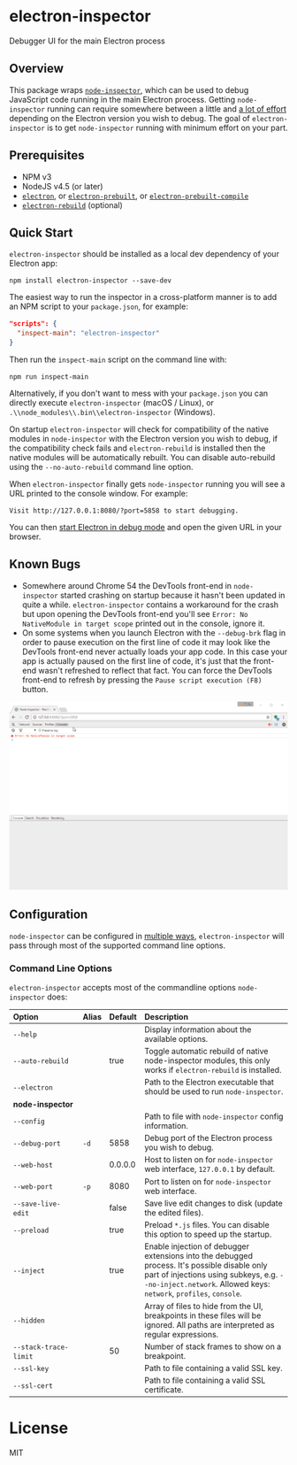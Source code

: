 # electron-inspector
Debugger UI for the main Electron process

## Overview

This package wraps [`node-inspector`][node-inspector-npm], which can be used to debug JavaScript
code running in the main Electron process. Getting `node-inspector` running can require somewhere
between a little and [a lot of effort][node-inspector-electron-v13x] depending on the Electron
version you wish to debug. The goal of `electron-inspector` is to get `node-inspector` running
with minimum effort on your part.

[node-inspector-npm]: https://www.npmjs.com/package/node-inspector
[node-inspector-electron-v13x]: http://vadim.macagon.com/blog/2016/09/11/rebuilding-node-inspector-for-electron-v13x/

## Prerequisites

- NPM v3
- NodeJS v4.5 (or later)
- [`electron`][electron-npm], or [`electron-prebuilt`][electron-prebuilt-npm], or [`electron-prebuilt-compile`][electron-prebuilt-compile-npm]
- [`electron-rebuild`][electron-rebuild-npm] (optional)

[electron-npm]: https://www.npmjs.com/package/electron
[electron-prebuilt-npm]: https://www.npmjs.com/package/electron-prebuilt
[electron-prebuilt-compile-npm]: https://www.npmjs.com/package/electron-prebuilt-compile
[electron-rebuild-npm]: https://www.npmjs.com/package/electron-rebuild

## Quick Start

`electron-inspector` should be installed as a local dev dependency of your Electron app: 

```shell
npm install electron-inspector --save-dev
```

The easiest way to run the inspector in a cross-platform manner is to add an NPM script to your
`package.json`, for example:

```json
"scripts": {
  "inspect-main": "electron-inspector"
}
```

Then run the `inspect-main` script on the command line with:

```shell
npm run inspect-main
```

Alternatively, if you don't want to mess with your `package.json` you can directly execute
`electron-inspector` (macOS / Linux), or `.\\node_modules\\.bin\\electron-inspector` (Windows).

On startup `electron-inspector` will check for compatibility of the native modules in
`node-inspector` with the Electron version you wish to debug, if the compatibility check
fails and `electron-rebuild` is installed then the native modules will be automatically
rebuilt. You can disable auto-rebuild using the `--no-auto-rebuild` command line option.

When `electron-inspector` finally gets `node-inspector` running you will see a URL printed to the
console window. For example:

```shell
Visit http://127.0.0.1:8080/?port=5858 to start debugging.
```

You can then [start Electron in debug mode][electron-debug] and open the given URL in your browser.

[electron-debug]: http://electron.atom.io/docs/tutorial/debugging-main-process/#enable-debug-mode-for-electron 

## Known Bugs

- Somewhere around Chrome 54 the DevTools front-end in `node-inspector` started crashing on startup
  because it hasn't been updated in quite a while. `electron-inspector` contains a workaround for
  the crash but upon opening the DevTools front-end you'll see
  `Error: No NativeModule in target scope` printed out in the console, ignore it.
- On some systems when you launch Electron with the `--debug-brk` flag in order to pause execution
  on the first line of code it may look like the DevTools front-end never actually loads your app
  code. In this case your app is actually paused on the first line of code, it's just that the
  front-end wasn't refreshed to reflect that fact. You can force the DevTools front-end to refresh
  by pressing the `Pause script execution (F8)` button.

![Bugs](bugs.gif "Working around the bugs")

## Configuration

`node-inspector` can be configured in [multiple ways][node-inspector-config], `electron-inspector`
will pass through most of the supported command line options.

[node-inspector-config]: https://www.npmjs.com/package/node-inspector#configuration

### Command Line Options

`electron-inspector` accepts most of the commandline options `node-inspector` does:

<table>
  <thead>
    <tr>
      <th align="left" width="25%">Option</th>
      <th align="left">Alias</th>
      <th align="left">Default</th>
      <th align="left">Description</th>
    </tr>
  </thead>
  <tbody>
    <tr>
      <td><code>--help</code></td>
      <td/>
      <td/>
      <td>
        Display information about the available options.
      </td>
    </tr>
    <tr>
      <td><code>--auto-rebuild</code></td>
      <td/>
      <td>true</td>
      <td>
        Toggle automatic rebuild of native node-inspector modules, this only works if
        <code>electron-rebuild</code> is installed.
      </td>
    </tr>
    <tr>
      <td><code>--electron</code></td>
      <td/>
      <td/>
      <td>
        Path to the Electron executable that should be used to run <code>node-inspector</code>.
      </td>
    </tr>
    <tr>
      <td><b>node-inspector</b></td>
      <td/>
      <td/>
      <td/>
    </tr>
    <tr>
      <td><code>--config</code></td>
      <td/>
      <td/>
      <td>
        Path to file with <code>node-inspector</code> config information.
      </td>
    </tr>
    <tr>
      <td><code>--debug-port</code></td>
      <td>
        <code>-d</code>
      </td>
      <td>5858</td>
      <td>
        Debug port of the Electron process you wish to debug.
      </td>
    </tr>
    <tr>
      <td><code>--web-host</code></td>
      <td/>
      <td>0.0.0.0</td>
      <td>
        Host to listen on for <code>node-inspector</code> web interface, <code>127.0.0.1</code> by
        default.
      </td>
    </tr>
    <tr>
      <td><code>--web-port</code></td>
      <td>
        <code>-p</code>
      </td>
      <td>8080</td>
      <td>
        Port to listen on for <code>node-inspector</code> web interface.
      </td>
    </tr>
    <tr>
      <td><code>--save-live-edit</code></td>
      <td/>
      <td>false</td>
      <td>
        Save live edit changes to disk (update the edited files).
      </td>
    </tr>
    <tr>
      <td><code>--preload</code></td>
      <td/>
      <td>true</td>
      <td>
        Preload <code>*.js</code> files. You can disable this option to speed up the startup.
      </td>
    </tr>
    <tr>
      <td><code>--inject</code></td>
      <td/>
      <td>true</td>
      <td>
        Enable injection of debugger extensions into the debugged process. It's possible disable only
        part of injections using subkeys, e.g. <code>--no-inject.network</code>.
        Allowed keys: <code>network</code>, <code>profiles</code>, <code>console</code>.
    </tr>
    <tr>
      <td><code>--hidden</code></td>
      <td/>
      <td/>
      <td>
        Array of files to hide from the UI, breakpoints in these files will be ignored. All paths are
        interpreted as regular expressions.
      </td>
    </tr>
    <tr>
      <td><code>--stack-trace-limit</code></td>
      <td/>
      <td>
        50
      </td>
      <td>
        Number of stack frames to show on a breakpoint.
      </td>
    </tr>
    <tr>
      <td><code>--ssl-key</code></td>
      <td/>
      <td/>
      <td>
        Path to file containing a valid SSL key.
      </td>
    </tr>
    <tr>
      <td><code>--ssl-cert</code></td>
      <td/>
      <td/>
      <td>
        Path to file containing a valid SSL certificate.
      </td>
    </tr>
  </tbody>
</table>

# License

MIT
